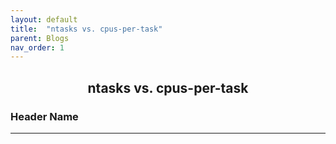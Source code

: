 ```yaml
---
layout: default
title:  "ntasks vs. cpus-per-task"
parent: Blogs
nav_order: 1
---
```

<h2><center>ntasks vs. cpus-per-task</center></h2>

### Header Name
---------------------------------------------------------------